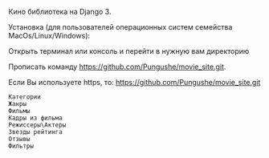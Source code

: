 

Кино библиотека на Django 3.

Установка (для пользователей операционных систем семейства MacOs/Linux/Windows):

Открыть терминал или консоль и перейти в нужную вам директорию

Прописать команду https://github.com/Pungushe/movie_site.git.

Если Вы используете https, то: https://github.com/Pungushe/movie_site.git

    Категории
    Жанры
    Фильмы
    Кадры из фильма
    Режиссеры\Актеры
    Звезды рейтинга
    Отзывы
    Фильтры

